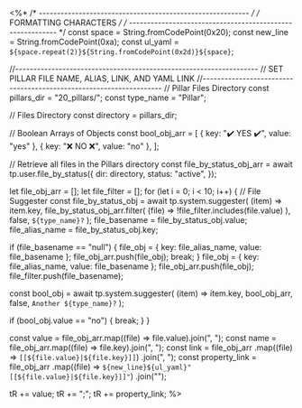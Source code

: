 <%*
/* ---------------------------------------------------------- */
/*                    FORMATTING CHARACTERS                   */
/* ---------------------------------------------------------- */
const space = String.fromCodePoint(0x20);
const new_line = String.fromCodePoint(0xa);
const ul_yaml = `${space.repeat(2)}${String.fromCodePoint(0x2d)}${space}`;

//-------------------------------------------------------------------
// SET PILLAR FILE NAME, ALIAS, LINK, AND YAML LINK
//-------------------------------------------------------------------
// Pillar Files Directory
const pillars_dir = "20_pillars/";
const type_name = "Pillar";

// Files Directory
const directory = pillars_dir;

// Boolean Arrays of Objects
const bool_obj_arr = [
  { key: "✔️ YES ✔️", value: "yes" },
  { key: "❌ NO ❌", value: "no" },
];

// Retrieve all files in the Pillars directory
const file_by_status_obj_arr = await tp.user.file_by_status({
  dir: directory,
  status: "active",
});

let file_obj_arr = [];
let file_filter = [];
for (let i = 0; i < 10; i++) {
  // File Suggester
  const file_by_status_obj = await tp.system.suggester(
    (item) => item.key,
    file_by_status_obj_arr.filter(
      (file) => !file_filter.includes(file.value)
    ),
    false,
    `${type_name}?`
  );
  file_basename = file_by_status_obj.value;
  file_alias_name = file_by_status_obj.key;
  
  if (file_basename == "null") {
    file_obj = { key: file_alias_name, value: file_basename };
    file_obj_arr.push(file_obj);
    break;
  }
  file_obj = { key: file_alias_name, value: file_basename };
  file_obj_arr.push(file_obj);
  file_filter.push(file_basename);

  const bool_obj = await tp.system.suggester(
    (item) => item.key,
    bool_obj_arr,
    false,
    `Another ${type_name}?`
  );
  
  if (bool_obj.value == "no") {
    break;
  }
}

const value = file_obj_arr.map((file) => file.value).join(", ");
const name = file_obj_arr.map((file) => file.key).join(", ");
const link = file_obj_arr
  .map((file) => `[[${file.value}|${file.key}]]`)
  .join(", ");
const property_link = file_obj_arr
  .map((file) => `${new_line}${ul_yaml}"[[${file.value}|${file.key}]]"`)
  .join("");

tR += value;
tR += ";";
tR += property_link;
%>